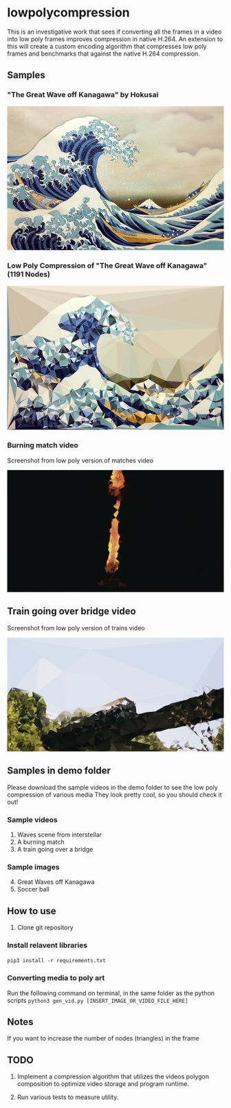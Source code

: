 # lowpolycompression
This is an investigative work that sees if converting all the frames in a video into low poly frames improves compression in native H.264. An extension to this will create a custom encoding algorithm that compresses low poly frames and benchmarks that against the native H.264 compression.

## Samples

### "The Great Wave off Kanagawa" by Hokusai
<img src="/demo/waves.jpg" width = "600">

### Low Poly Compression of "The Great Wave off Kanagawa" (1191 Nodes)
<img src = "/demo/lowpolywaves.jpg" width = "600">

### Burning match video
Screenshot from low poly version of matches video

<img src = "/demo/match_lowpoly_screenshot.png" width = "600">

## Train going over bridge video
Screenshot from low poly version of trains video

<img src = "/demo/trains_lowpoly_screenshot.png" width = "600">

## Samples in demo folder

Please download the sample videos in the demo folder to see the low poly compression of various media
They look pretty cool, so you should check it out!

### Sample videos
1. Waves scene from interstellar
2. A burning match
3. A train going over a bridge
### Sample images
4. Great Waves off Kanagawa
5. Soccer ball

## How to use

1. Clone git repository

### Install relavent libraries
`pip3 install -r requirements.txt`

### Converting media to poly art

Run the following command on terminal, in the same folder as the python scripts
  `python3 gen_vid.py [INSERT_IMAGE_OR_VIDEO_FILE_HERE]`
  
## Notes

If you want to increase the number of nodes (triangles) in the frame

## TODO

1. Implement a compression algorithm that utilizes the videos polygon composition to optimize video storage and program runtime.

2. Run various tests to measure utility.
